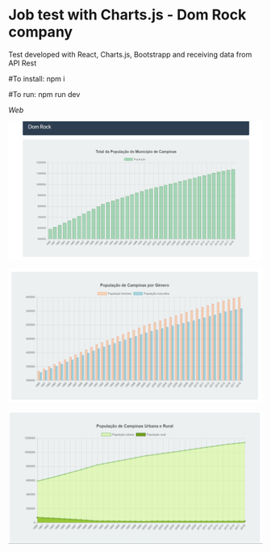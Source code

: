 # Job test with Charts.js - Dom Rock company
Test developed with React, Charts.js, Bootstrapp and receiving data from API Rest 

#To install: 
npm i

#To run: 
npm run dev

*Web*

![Test](https://github.com/atelesjr/App-with-Charts.js/blob/master/src/img/01.PNG)

![Test](https://github.com/atelesjr/App-with-Charts.js/blob/master/src/img/02.PNG)

![Test](https://github.com/atelesjr/App-with-Charts.js/blob/master/src/img/03.PNG)
